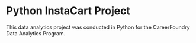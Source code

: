 # Python InstaCart Project
This data analytics project was conducted in Python for the CareerFoundry Data Analytics Program.
